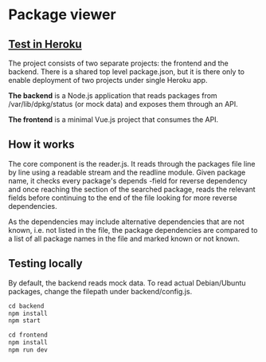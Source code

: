 # Package viewer
## [Test in Heroku](https://pkg-viewer.herokuapp.com/)

The project consists of two separate projects: the frontend and the backend. There is a shared top level package.json, but it is there only to enable deployment of two projects under single Heroku app.

**The backend** is a Node.js application that reads packages from /var/lib/dpkg/status (or mock data) and exposes them through an API.

**The frontend** is a minimal Vue.js project that consumes the API.

## How it works
The core component is the reader.js. It reads through the packages file line by line using a readable stream and the readline module. Given package name, it checks every package's depends -field for reverse dependency and once reaching the section of the searched package, reads the relevant fields before continuing to the end of the file looking for more reverse dependencies.

As the dependencies may include alternative dependencies that are not known, i.e. not listed in the file, the package dependencies are compared to a list of all package names in the file and marked known or not known.

## Testing locally
By default, the backend reads mock data. To read actual Debian/Ubuntu packages, change the filepath under backend/config.js.
```js
cd backend
npm install
npm start
```
```js
cd frontend
npm install
npm run dev
```
